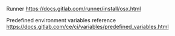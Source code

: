 Runner
https://docs.gitlab.com/runner/install/osx.html

Predefined environment variables reference
https://docs.gitlab.com/ce/ci/variables/predefined_variables.html
